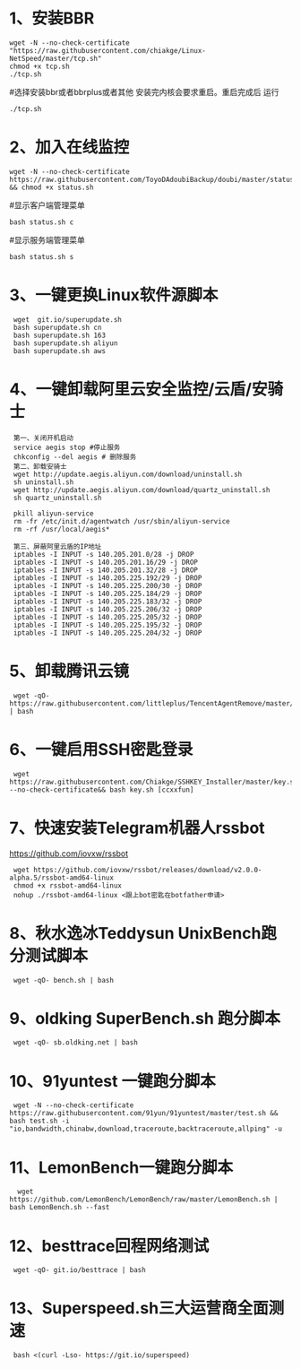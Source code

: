 # 1、安装BBR

    wget -N --no-check-certificate "https://raw.githubusercontent.com/chiakge/Linux-NetSpeed/master/tcp.sh"
    chmod +x tcp.sh
    ./tcp.sh

#选择安装bbr或者bbrplus或者其他 安装完内核会要求重启。重启完成后 运行

    ./tcp.sh

# 2、加入在线监控

    wget -N --no-check-certificate https://raw.githubusercontent.com/ToyoDAdoubiBackup/doubi/master/status.sh && chmod +x status.sh

#显示客户端管理菜单

    bash status.sh c

#显示服务端管理菜单

    bash status.sh s
    
    
# 3、一键更换Linux软件源脚本
     wget  git.io/superupdate.sh
     bash superupdate.sh cn
     bash superupdate.sh 163
     bash superupdate.sh aliyun
     bash superupdate.sh aws


# 4、一键卸载阿里云安全监控/云盾/安骑士
     第一、关闭开机启动
     service aegis stop #停止服务
     chkconfig --del aegis # 删除服务
     第二、卸载安骑士
     wget http://update.aegis.aliyun.com/download/uninstall.sh
     sh uninstall.sh
     wget http://update.aegis.aliyun.com/download/quartz_uninstall.sh
     sh quartz_uninstall.sh

     pkill aliyun-service
     rm -fr /etc/init.d/agentwatch /usr/sbin/aliyun-service
     rm -rf /usr/local/aegis*

     第三、屏蔽阿里云盾的IP地址
     iptables -I INPUT -s 140.205.201.0/28 -j DROP
     iptables -I INPUT -s 140.205.201.16/29 -j DROP
     iptables -I INPUT -s 140.205.201.32/28 -j DROP
     iptables -I INPUT -s 140.205.225.192/29 -j DROP
     iptables -I INPUT -s 140.205.225.200/30 -j DROP
     iptables -I INPUT -s 140.205.225.184/29 -j DROP
     iptables -I INPUT -s 140.205.225.183/32 -j DROP
     iptables -I INPUT -s 140.205.225.206/32 -j DROP
     iptables -I INPUT -s 140.205.225.205/32 -j DROP
     iptables -I INPUT -s 140.205.225.195/32 -j DROP
     iptables -I INPUT -s 140.205.225.204/32 -j DROP

#  5、卸载腾讯云镜
     wget -qO- https://raw.githubusercontent.com/littleplus/TencentAgentRemove/master/remove.sh | bash


#  6、一键启用SSH密匙登录
     wget https://raw.githubusercontent.com/Chiakge/SSHKEY_Installer/master/key.sh --no-check-certificate&& bash key.sh [ccxxfun]


#  7、快速安装Telegram机器人rssbot
https://github.com/iovxw/rssbot
     
     wget https://github.com/iovxw/rssbot/releases/download/v2.0.0-alpha.5/rssbot-amd64-linux
     chmod +x rssbot-amd64-linux
     nohup ./rssbot-amd64-linux <跟上bot密匙在botfather申请>


#  8、秋水逸冰Teddysun UnixBench跑分测试脚本

     wget -qO- bench.sh | bash


#  9、oldking SuperBench.sh 跑分脚本

     wget -qO- sb.oldking.net | bash


#  10、91yuntest 一键跑分脚本

     wget -N --no-check-certificate https://raw.githubusercontent.com/91yun/91yuntest/master/test.sh && bash test.sh -i "io,bandwidth,chinabw,download,traceroute,backtraceroute,allping" -u


#  11、LemonBench一键跑分脚本

      wget https://github.com/LemonBench/LemonBench/raw/master/LemonBench.sh | bash LemonBench.sh --fast


#  12、besttrace回程网络测试

     wget -qO- git.io/besttrace | bash
     
 #  13、Superspeed.sh三大运营商全面测速

     bash <(curl -Lso- https://git.io/superspeed)
  

